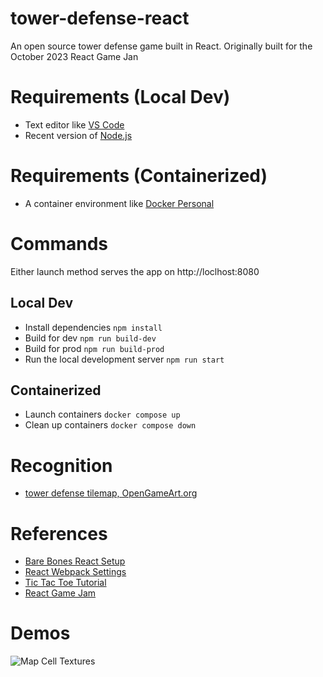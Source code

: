 # tower-defense-react
 An open source tower defense game built in React. Originally built for the October 2023 React Game Jan

# Requirements (Local Dev)

- Text editor like [VS Code](https://code.visualstudio.com)
- Recent version of [Node.js](https://nodejs.org/en)

# Requirements (Containerized)

- A container environment like [Docker Personal](https://www.docker.com/products/personal/)

# Commands

Either launch method serves the app on http://loclhost:8080

## Local Dev
- Install dependencies `npm install`
- Build for dev `npm run build-dev`
- Build for prod `npm run build-prod`
- Run the local development server `npm run start`

## Containerized

- Launch containers `docker compose up`
- Clean up containers `docker compose down`

# Recognition

- [tower defense tilemap, OpenGameArt.org](https://opengameart.org/content/tower-defense-300-tilessprites)

# References

- [Bare Bones React Setup](https://medium.com/swlh/react-without-create-react-app-setting-up-a-dev-build-from-scratch-fefd5d9d6baa)
- [React Webpack Settings](https://blog.logrocket.com/versatile-webpack-configurations-react-application/)
- [Tic Tac Toe Tutorial](https://react.dev/learn/tutorial-tic-tac-toe)
- [React Game Jam](https://reactjam.com)

# Demos

![Map Cell Textures](/screenshots/map-cell-textures?raw=true "Map Cell Textures")
